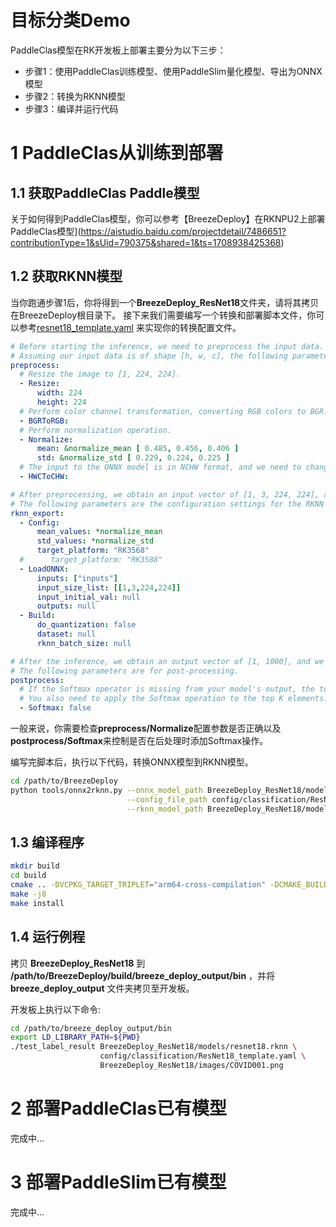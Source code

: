 # 目标分类Demo

PaddleClas模型在RK开发板上部署主要分为以下三步：

* 步骤1：使用PaddleClas训练模型、使用PaddleSlim量化模型、导出为ONNX模型
* 步骤2：转换为RKNN模型
* 步骤3：编译并运行代码

# 1 PaddleClas从训练到部署

## 1.1 获取PaddleClas Paddle模型

关于如何得到PaddleClas模型，你可以参考【BreezeDeploy】在RKNPU2上部署PaddleClas模型](https://aistudio.baidu.com/projectdetail/7486651?contributionType=1&sUid=790375&shared=1&ts=1708938425368)

## 1.2 获取RKNN模型

当你跑通步骤1后，你将得到一个**BreezeDeploy_ResNet18**文件夹，请将其拷贝在BreezeDeploy根目录下。
接下来我们需要编写一个转换和部署脚本文件，你可以参考[resnet18_template.yaml](../../config/classification/ResNet18_template.yaml)
来实现你的转换配置文件。

```yaml
# Before starting the inference, we need to preprocess the input data.
# Assuming our input data is of shape [h, w, c], the following parameters are its preprocessing parameters.
preprocess:
  # Resize the image to [1, 224, 224].
  - Resize:
      width: 224
      height: 224
  # Perform color channel transformation, converting RGB colors to BGR.
  - BGRToRGB:
  # Perform normalization operation.
  - Normalize:
      mean: &normalize_mean [ 0.485, 0.456, 0.406 ]
      std: &normalize_std [ 0.229, 0.224, 0.225 ]
  # The input to the ONNX model is in NCHW format, and we need to change the memory layout of the data from NHWC to NCHW.
  - HWCToCHW:

# After preprocessing, we obtain an input vector of [1, 3, 224, 224], and now we need to perform inference.
# The following parameters are the configuration settings for the RKNN backend:
rknn_export:
  - Config:
      mean_values: *normalize_mean
      std_values: *normalize_std
      target_platform: "RK3568"
  #      target_platform: "RK3588"
  - LoadONNX:
      inputs: ["inputs"]
      input_size_list: [[1,3,224,224]]
      input_initial_val: null
      outputs: null
  - Build:
      do_quantization: false
      dataset: null
      rknn_batch_size: null

# After the inference, we obtain an output vector of [1, 1000], and we need to perform post-processing on the vector.
# The following parameters are for post-processing.
postprocess:
  # If the Softmax operator is missing from your model's output, the top K elements may not represent confidence.
  # You also need to apply the Softmax operation to the top K elements.
  - Softmax: false
```

一般来说，你需要检查**preprocess/Normalize**配置参数是否正确以及**postprocess/Softmax**来控制是否在后处理时添加Softmax操作。

编写完脚本后，执行以下代码，转换ONNX模型到RKNN模型。
```bash
cd /path/to/BreezeDeploy
python tools/onnx2rknn.py --onnx_model_path BreezeDeploy_ResNet18/models/inference_int8.onnx \
                          --config_file_path config/classification/ResNet18_template.yaml \
                          --rknn_model_path BreezeDeploy_ResNet18/models/resnet18.rknn
```

## 1.3 编译程序

```bash
mkdir build
cd build
cmake .. -DVCPKG_TARGET_TRIPLET="arm64-cross-compilation" -DCMAKE_BUILD_TYPE=Release -DCMAKE_INSTALL_PREFIX="${PWD}/breeze_deploy_output"
make -j8
make install
```

## 1.4 运行例程

拷贝 **BreezeDeploy_ResNet18** 到 **/path/to/BreezeDeploy/build/breeze_deploy_output/bin** ，并将 **breeze_deploy_output** 文件夹拷贝至开发板。

开发板上执行以下命令:

```bash
cd /path/to/breeze_deploy_output/bin
export LD_LIBRARY_PATH=${PWD}
./test_label_result BreezeDeploy_ResNet18/models/resnet18.rknn \
                    config/classification/ResNet18_template.yaml \
                    BreezeDeploy_ResNet18/images/COVID001.png
```

# 2 部署PaddleClas已有模型

完成中...

# 3 部署PaddleSlim已有模型

完成中...